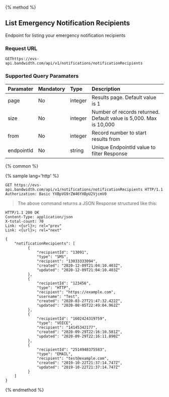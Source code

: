 {% method %}

## List Emergency Notification Recipients

Endpoint for listing your emergency notification recipients

### Request URL

<code class="get">GET</code>`https://evs-api.bandwidth.com/api/v1/notifications/notificationRecipients`

### Supported Query Paramaters
| Paramater  | Mandatory | Type    | Description                                                       |
|:-----------|:----------|:--------|:------------------------------------------------------------------|
| page       | No        | integer | Results page. Default value is 1                                  |
| size       | No        | integer | Number of records returned. Default value is 5,000. Max is 10,000 |
| from       | No        | integer | Record number to start results from                               |
| endpointId | No        | string  | Unique EndpointId value to filter Response                        |

{% common %}

{% sample lang='http' %}

```http
GET https://evs-api.bandwidth.com/api/v1/notifications/notificationRecipients HTTP/1.1
Authorization: Basic YXBpVG9rZW46YXBpU2VjcmV0
```
> The above command returns a JSON Response structured like this:

```http
HTTP/1.1 200 OK
Content-Type: application/json
X-total-count: 70
Link: <{url}>; rel="prev"
Link: <{url}>; rel="next"

{
    "notificationRecipients": [
          {
              "recipientId": "13091",
              "type": "SMS",
              "recipient": "13033333094",
              "created": "2020-12-09T21:04:10.403Z",
              "updated": "2020-12-09T21:04:10.403Z"
          },
          {
              "recipientId": "123456",
              "type": "HTTP",
              "recipient": "https://example.com",
              "username": "Test",
              "created": "2020-03-27T21:47:32.422Z",
              "updated": "2020-08-05T22:49:04.962Z"
          },
          {
              "recipientId": "1602424319759",
              "type": "VOICE",
              "recipient": "14145342177",
              "created": "2020-09-29T22:16:10.581Z",
              "updated": "2020-09-29T22:16:11.890Z"
          },
          {
              "recipientId": "2514948375583",
              "type": "EMAIL",
              "recipient": "test@example.com",
              "created": "2019-10-22T21:37:14.747Z",
              "updated": "2019-10-22T21:37:14.747Z"
          }
    ]
}
```

{% endmethod %}
